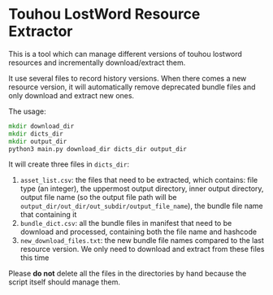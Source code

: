 # Touhou LostWord Resource Extractor
This is a tool which can manage different versions of touhou lostword resources and incrementally download/extract them.

It use several files to record history versions. When there comes a new resource version, it will automatically remove deprecated bundle files and only download and extract new ones.

The usage:

```cmd
mkdir download_dir
mkdir dicts_dir
mkdir output_dir
python3 main.py download_dir dicts_dir output_dir
```

It will create three files in `dicts_dir`:

1. `asset_list.csv`: the files that need to be extracted, which contains: file type (an integer), the uppermost output directory, inner output directory, output file name (so the output file path will be `output_dir/out_dir/out_subdir/output_file_name`), the bundle file name that containing it
2. `bundle_dict.csv`: all the bundle files in manifest that need to be download and processed, containing both the file name and hashcode
3. `new_download_files.txt`: the new bundle file names compared to the last resource version. We only need to download and extract from these files this time

Please **do not** delete all the files in the directories by hand because the script itself should manage them.
